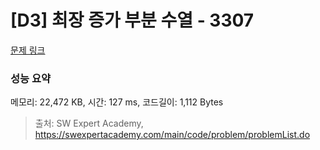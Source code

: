 # [D3] 최장 증가 부분 수열 - 3307 

[문제 링크](https://swexpertacademy.com/main/code/problem/problemDetail.do?contestProbId=AWBOKg-a6l0DFAWr) 

### 성능 요약

메모리: 22,472 KB, 시간: 127 ms, 코드길이: 1,112 Bytes



> 출처: SW Expert Academy, https://swexpertacademy.com/main/code/problem/problemList.do